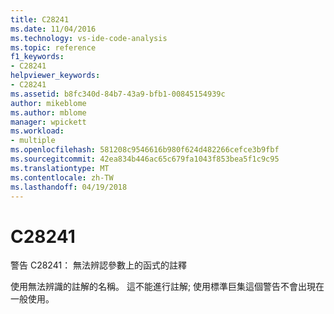 ```yaml
---
title: C28241
ms.date: 11/04/2016
ms.technology: vs-ide-code-analysis
ms.topic: reference
f1_keywords:
- C28241
helpviewer_keywords:
- C28241
ms.assetid: b8fc340d-84b7-43a9-bfb1-00845154939c
author: mikeblome
ms.author: mblome
manager: wpickett
ms.workload:
- multiple
ms.openlocfilehash: 581208c9546616b980f624d482266cefce3b9fbf
ms.sourcegitcommit: 42ea834b446ac65c679fa1043f853bea5f1c9c95
ms.translationtype: MT
ms.contentlocale: zh-TW
ms.lasthandoff: 04/19/2018
---
```

# <a name="c28241"></a>C28241
警告 C28241： 無法辨認參數上的函式的註釋

 使用無法辨識的註解的名稱。 這不能進行註解; 使用標準巨集這個警告不會出現在一般使用。